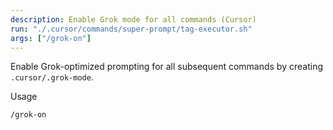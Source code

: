 ```yaml
---
description: Enable Grok mode for all commands (Cursor)
run: "./.cursor/commands/super-prompt/tag-executor.sh"
args: ["/grok-on"]
---
```


Enable Grok-optimized prompting for all subsequent commands by creating `.cursor/.grok-mode`.

Usage
```
/grok-on
```

